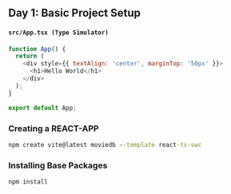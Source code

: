 ## **Day 1: Basic Project Setup**


#### `src/App.tsx (Type Simulator)`

```js
function App() {
  return (
    <div style={{ textAlign: 'center', marginTop: '50px' }}>
      <h1>Hello World</h1>
    </div>
  );
}

export default App;
```
### Creating a REACT-APP
```cmd
npm create vite@latest moviedb --template react-ts-swc
```

### Installing Base Packages
```cmd
npm install
```
